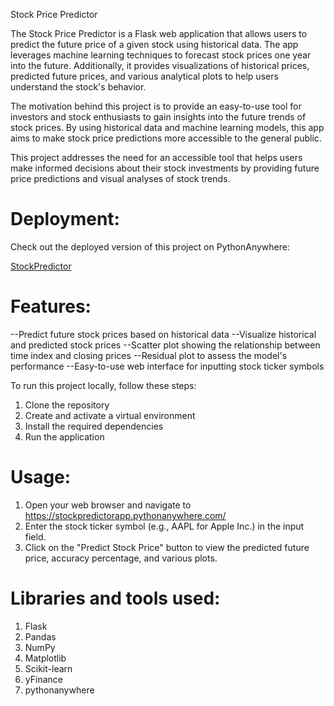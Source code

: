 Stock Price Predictor

The Stock Price Predictor is a Flask web application that allows users to predict the future price of a given stock using historical data. The app leverages machine learning techniques to forecast stock prices one year into the future. Additionally, it provides visualizations of historical prices, predicted future prices, and various analytical plots to help users understand the stock's behavior.

The motivation behind this project is to provide an easy-to-use tool for investors and stock enthusiasts to gain insights into the future trends of stock prices. By using historical data and machine learning models, this app aims to make stock price predictions more accessible to the general public.

This project addresses the need for an accessible tool that helps users make informed decisions about their stock investments by providing future price predictions and visual analyses of stock trends. 

# Deployment:
Check out the deployed version of this project on PythonAnywhere:

[StockPredictor](https://stockpredictorapp.pythonanywhere.com/)

# Features:
--Predict future stock prices based on historical data
--Visualize historical and predicted stock prices
--Scatter plot showing the relationship between time index and closing prices
--Residual plot to assess the model's performance
--Easy-to-use web interface for inputting stock ticker symbols

To run this project locally, follow these steps:
1. Clone the repository
2. Create and activate a virtual environment
3. Install the required dependencies
4. Run the application

# Usage:
1. Open your web browser and navigate to https://stockpredictorapp.pythonanywhere.com/
2. Enter the stock ticker symbol (e.g., AAPL for Apple Inc.) in the input field.
3. Click on the "Predict Stock Price" button to view the predicted future price, accuracy percentage, and various plots.

# Libraries and tools used:
1. Flask
2. Pandas
3. NumPy
4. Matplotlib
5. Scikit-learn
6. yFinance
7. pythonanywhere

